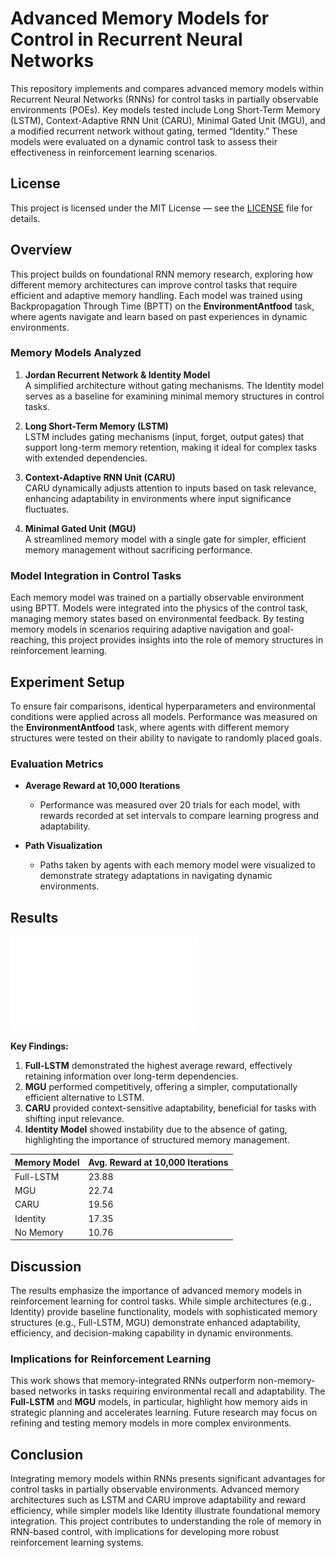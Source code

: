 # Advanced Memory Models for Control in Recurrent Neural Networks

This repository implements and compares advanced memory models within Recurrent Neural Networks (RNNs) for control tasks in partially observable environments (POEs). Key models tested include Long Short-Term Memory (LSTM), Context-Adaptive RNN Unit (CARU), Minimal Gated Unit (MGU), and a modified recurrent network without gating, termed “Identity.” These models were evaluated on a dynamic control task to assess their effectiveness in reinforcement learning scenarios.

## License

This project is licensed under the MIT License — see the [LICENSE](LICENSE) file for details.

## Overview

This project builds on foundational RNN memory research, exploring how different memory architectures can improve control tasks that require efficient and adaptive memory handling. Each model was trained using Backpropagation Through Time (BPTT) on the **EnvironmentAntfood** task, where agents navigate and learn based on past experiences in dynamic environments.

### Memory Models Analyzed

1. **Jordan Recurrent Network & Identity Model**  
   A simplified architecture without gating mechanisms. The Identity model serves as a baseline for examining minimal memory structures in control tasks.
   
2. **Long Short-Term Memory (LSTM)**  
   LSTM includes gating mechanisms (input, forget, output gates) that support long-term memory retention, making it ideal for complex tasks with extended dependencies.
   
3. **Context-Adaptive RNN Unit (CARU)**  
   CARU dynamically adjusts attention to inputs based on task relevance, enhancing adaptability in environments where input significance fluctuates.
   
4. **Minimal Gated Unit (MGU)**  
   A streamlined memory model with a single gate for simpler, efficient memory management without sacrificing performance.

### Model Integration in Control Tasks

Each memory model was trained on a partially observable environment using BPTT. Models were integrated into the physics of the control task, managing memory states based on environmental feedback. By testing memory models in scenarios requiring adaptive navigation and goal-reaching, this project provides insights into the role of memory structures in reinforcement learning.

## Experiment Setup

To ensure fair comparisons, identical hyperparameters and environmental conditions were applied across all models. Performance was measured on the **EnvironmentAntfood** task, where agents with different memory structures were tested on their ability to navigate to randomly placed goals.

### Evaluation Metrics

- **Average Reward at 10,000 Iterations**  
   - Performance was measured over 20 trials for each model, with rewards recorded at set intervals to compare learning progress and adaptability.

- **Path Visualization**  
   - Paths taken by agents with each memory model were visualized to demonstrate strategy adaptations in navigating dynamic environments.

## Results

![Performance Comparison](results.pdf)

**Key Findings:**

1. **Full-LSTM** demonstrated the highest average reward, effectively retaining information over long-term dependencies.
2. **MGU** performed competitively, offering a simpler, computationally efficient alternative to LSTM.
3. **CARU** provided context-sensitive adaptability, beneficial for tasks with shifting input relevance.
4. **Identity Model** showed instability due to the absence of gating, highlighting the importance of structured memory management.

| Memory Model    | Avg. Reward at 10,000 Iterations |
|-----------------|----------------------------------|
| Full-LSTM       | 23.88                            |
| MGU             | 22.74                            |
| CARU            | 19.56                            |
| Identity        | 17.35                            |
| No Memory       | 10.76                            |

## Discussion

The results emphasize the importance of advanced memory models in reinforcement learning for control tasks. While simple architectures (e.g., Identity) provide baseline functionality, models with sophisticated memory structures (e.g., Full-LSTM, MGU) demonstrate enhanced adaptability, efficiency, and decision-making capability in dynamic environments.

### Implications for Reinforcement Learning

This work shows that memory-integrated RNNs outperform non-memory-based networks in tasks requiring environmental recall and adaptability. The **Full-LSTM** and **MGU** models, in particular, highlight how memory aids in strategic planning and accelerates learning. Future research may focus on refining and testing memory models in more complex environments.

## Conclusion

Integrating memory models within RNNs presents significant advantages for control tasks in partially observable environments. Advanced memory architectures such as LSTM and CARU improve adaptability and reward efficiency, while simpler models like Identity illustrate foundational memory integration. This project contributes to understanding the role of memory in RNN-based control, with implications for developing more robust reinforcement learning systems.

